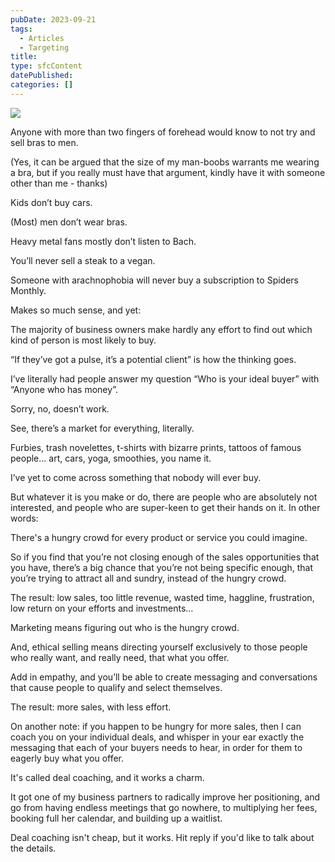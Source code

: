 ```yaml
---
pubDate: 2023-09-21
tags:
  - Articles
  - Targeting
title: 
type: sfcContent
datePublished: 
categories: []
---
```


![](Media/SalesFlowCoach.app_Don't-sell-bras-to-men_MartinStellar.jpg)

Anyone with more than two fingers of forehead would know to not try and sell bras to men.

(Yes, it can be argued that the size of my man-boobs warrants me wearing a bra, but if you really must have that argument, kindly have it with someone other than me - thanks)

Kids don’t buy cars.

(Most) men don’t wear bras.

Heavy metal fans mostly don’t listen to Bach.

You’ll never sell a steak to a vegan.

Someone with arachnophobia will never buy a subscription to Spiders Monthly.

Makes so much sense, and yet:

The majority of business owners make hardly any effort to find out which kind of person is most likely to buy.

“If they’ve got a pulse, it’s a potential client” is how the thinking goes.

I’ve literally had people answer my question “Who is your ideal buyer” with “Anyone who has money”.

Sorry, no, doesn’t work.

See, there’s a market for everything, literally.

Furbies, trash novelettes, t-shirts with bizarre prints, tattoos of famous people… art, cars, yoga, smoothies, you name it.

I’ve yet to come across something that nobody will ever buy.

But whatever it is you make or do, there are people who are absolutely not interested, and people who are super-keen to get their hands on it. In other words:

There's a hungry crowd for every product or service you could imagine.

So if you find that you’re not closing enough of the sales opportunities that you have, there’s a big chance that you’re not being specific enough, that you’re trying to attract all and sundry, instead of the hungry crowd.

The result: low sales, too little revenue, wasted time, haggline, frustration, low return on your efforts and investments…

Marketing means figuring out who is the hungry crowd.

And, ethical selling means directing yourself exclusively to those people who really want, and really need, that what you offer.

Add in empathy, and you’ll be able to create messaging and conversations that cause people to qualify and select themselves.

The result: more sales, with less effort.

On another note: if you happen to be hungry for more sales, then I can coach you on your individual deals, and whisper in your ear exactly the messaging that each of your buyers needs to hear, in order for them to eagerly buy what you offer.

It's called deal coaching, and it works a charm.

It got one of my business partners to radically improve her positioning, and go from having endless meetings that go nowhere, to multiplying her fees, booking full her calendar, and building up a waitlist.

Deal coaching isn't cheap, but it works. Hit reply if you'd like to talk about the details.
